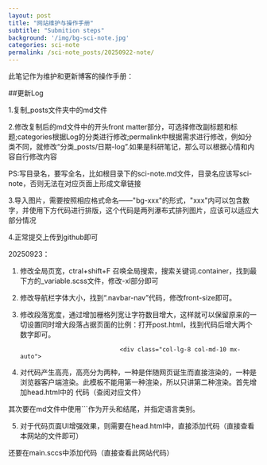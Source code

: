 ```yaml
---
layout: post
title: "网站维护与操作手册"
subtitle: "Submition steps"
background: '/img/bg-sci-note.jpg'
categories: sci-note
permalink: /sci-note_posts/20250922-note/
---
```

此笔记作为维护和更新博客的操作手册：

##更新Log

1.复制_posts文件夹中的md文件

2.修改复制后的md文件中的开头front matter部分，可选择修改副标题和标题;categories根据Log的分类进行修改;permalink中根据需求进行修改，例如分类不同，就修改“分类_posts/日期-log”.如果是科研笔记，那么可以根据心情和内容自行修改内容

PS:写目录名，要写全名，比如根目录下的sci-note.md文件，目录名应该写sci-note，否则无法在对应页面上形成文章链接

3.导入图片，需要按照相应格式命名——"bg-xxx"的形式，"xxx"内可以包含数字，并使用下方代码进行排版，这个代码是两列瀑布式排列图片，应该可以适应大部分情况

4.正常提交上传到github即可


20250923：

1. 修改全局页宽，ctral+shift+F 召唤全局搜索，搜索关键词.container，找到最下方的_variable.scss文件，修改-xl部分即可
2. 修改导航栏字体大小，找到“.navbar-nav”代码，修改front-size即可。    
3. 修改段落宽度，通过增加栅格列宽让字符数目增大，这样就可以保留原来的一切设置同时增大段落占据页面的比例：打开post.html，找到代码后增大两个数字即可。

                                   <div class="col-lg-8 col-md-10 mx-auto"> 



4. 对代码产生高亮，高亮分为两种，一种是伴随网页诞生而直接渲染的，一种是浏览器客户端渲染。此模板不能用第一种渲染，所以只讲第二种渲染。首先增加head.html中的
代码（查阅对应文件）

其次要在md文件中使用```作为开头和结尾，并指定语言类别。


5. 对于代码页面UI增强效果，则需要在head.html中，直接添加代码（直接查看本网站的文件即可）

还要在main.sccs中添加代码（直接查看此网站代码）




















<!-- <div style="
  column-count: 2;
  column-gap: 5px;
  max-width: 700px;
  margin: 0 auto;
">
  <img src="/img/bg-run.jpg" style="width:100%; margin-bottom:5px;">
  <img src="/img/bg-run1.jpg" style="width:100%; margin-bottom:5px;">
  <img src="/img/bg-run2.jpg" style="width:100%; margin-bottom:5px;">
  <img src="/img/bg-run3.jpg" style="width:100%; margin-bottom:5px;">
  <img src="/img/bg-run4.jpg" style="width:100%; margin-bottom:5px;">
</div>
-->
